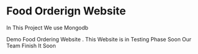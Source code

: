 # Food Orderign Website

In This Project We use Mongodb 

Demo Food Ordering Website . This Website is in Testing Phase Soon Our Team  Finish It Soon
